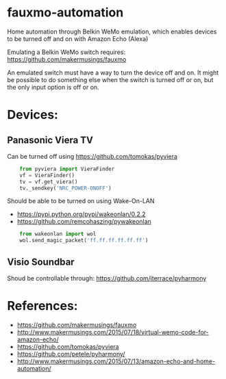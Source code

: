 # fauxmo-automation
Home automation through Belkin WeMo emulation, which enables devices to be turned off and on with Amazon Echo (Alexa)

Emulating a Belkin WeMo switch requires: https://github.com/makermusings/fauxmo

An emulated switch must have a way to turn the device off and on. It might be possible to do something else when the switch is turned off or on, but the only input option is off or on.


# Devices:

## Panasonic Viera TV

Can be turned off using https://github.com/tomokas/pyviera

```python
    from pyviera import VieraFinder
    vf = VieraFinder()
    tv = vf.get_viera()
    tv._sendkey('NRC_POWER-ONOFF')
```

Should be able to be turned on using Wake-On-LAN
- https://pypi.python.org/pypi/wakeonlan/0.2.2
- https://github.com/remcohaszing/pywakeonlan

```python
    from wakeonlan import wol
    wol.send_magic_packet('ff.ff.ff.ff.ff.ff')
```

## Visio Soundbar

Shoud be controllable through: https://github.com/jterrace/pyharmony

# References:
- https://github.com/makermusings/fauxmo
- http://www.makermusings.com/2015/07/18/virtual-wemo-code-for-amazon-echo/
- https://github.com/tomokas/pyviera
- https://github.com/petele/pyharmony/
- http://www.makermusings.com/2015/07/13/amazon-echo-and-home-automation/
